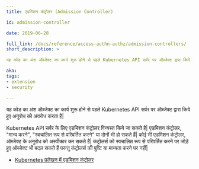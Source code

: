 ```yaml
---
title: एडमिशन कंट्रोलर (Admission Controller)

id: admission-controller

date: 2019-06-28

full_link: /docs/reference/access-authn-authz/admission-controllers/
short_description: >

यह कोड का अंश ऑब्जेक्ट का कार्य शुरू होने से पहले Kubernetes API सर्वर पर ऑब्जेक्ट द्वारा किये हुए अनुरोध को अवरोध करता है|

aka:
tags:
- extension
- security

---
```

यह कोड का अंश ऑब्जेक्ट का कार्य शुरू होने से पहले Kubernetes API सर्वर पर ऑब्जेक्ट द्वारा किये हुए अनुरोध को अवरोध करता है|

<!--more-->

Kubernetes API सर्वर के लिए एडमिशन कंट्रोलर विन्यस्त किये जा सकते है| एडमिशन कंट्रोलर, "मान्य करने", "स्वचालित रूप से परिवर्तित करने" या दोनों भी हो सकते हैं| कोई भी एडमिशन कंट्रोलर, ऑब्जेक्ट के अनुरोध को अस्वीकार कर सकते हैं| कंट्रोलर्स को स्वचालित रूप से परिवर्तित करने पर जोड़े हुए ऑब्जेक्ट भी बदल सकते हैं परन्तु कंट्रोलर्स की पुष्टि या मान्यता करने पर नहीं|

* [Kubernetes प्रलेखन में एडमिशन कंट्रोलर](/docs/reference/access-authn-authz/admission-controllers/)